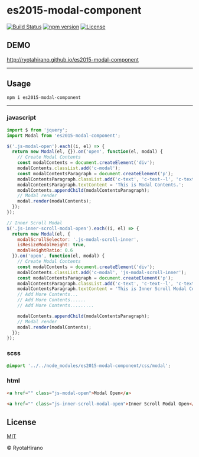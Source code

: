 # es2015-modal-component

[![Build Status][travis-image]][travis-url]
[![npm version][npm-image]][npm-url]
[![License][license-image]][license-url]

## DEMO
http://ryotahirano.github.io/es2015-modal-component

---

## Usage

```
npm i es2015-modal-component
```
---

### javascript
```js
import $ from 'jquery';
import Modal from 'es2015-modal-component';

$('.js-modal-open').each((i, el) => {
  return new Modal(el, {}).on('open', function(el, modal) {
    // Create Modal Contents
    const modalContents = document.createElement('div');
    modalContents.classList.add('c-modal');
    const modalContentsParagraph = document.createElement('p');
    modalContentsParagraph.classList.add('c-text', 'c-text--l', 'c-text-w--b');
    modalContentsParagraph.textContent = 'This is Modal Contents.';
    modalContents.appendChild(modalContentsParagraph);
    // Modal render
    modal.render(modalContents);
  });
});

// Inner Scroll Modal
$('.js-inner-scroll-modal-open').each((i, el) => {
  return new Modal(el, {
    modalScrollSelector: '.js-modal-scroll-inner',
    isResizeModalHeight: true,
    modalHeightRatio: 0.6
  }).on('open', function(el, modal) {
    // Create Modal Contents
    const modalContents = document.createElement('div');
    modalContents.classList.add('c-modal', 'js-modal-scroll-inner');
    const modalContentsParagraph = document.createElement('p');
    modalContentsParagraph.classList.add('c-text', 'c-text--l', 'c-text-w--b');
    modalContentsParagraph.textContent = 'This is Inner Scroll Modal Contents. This i...';
    // Add More Contents...
    // Add More Contents......
    // Add More Contents.........

    modalContents.appendChild(modalContentsParagraph);
    // Modal render
    modal.render(modalContents);
  });
});

```

### scss
```scss
@import '../../node_modules/es2015-modal-component/css/modal';
```

### html
```html
<a href="" class="js-modal-open">Modal Open</a>

<a href="" class="js-inner-scroll-modal-open">Inner Scroll Modal Open</a>
```

## License

[MIT][license-url]

© RyotaHirano


[travis-image]: https://travis-ci.org/RyotaHirano/es2015-modal-component.svg?branch=master
[travis-url]: https://travis-ci.org/RyotaHirano/es2015-modal-component
[npm-url]: https://badge.fury.io/js/es2015-modal-component
[npm-image]: https://badge.fury.io/js/es2015-modal-component.svg
[license-url]: http://ryotahirano.mit-license.org
[license-image]: http://img.shields.io/:license-mit-blue.svg
